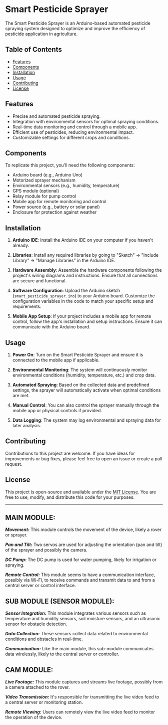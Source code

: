 # Smart Pesticide Sprayer

The Smart Pesticide Sprayer is an Arduino-based automated pesticide spraying system designed to optimize and improve the efficiency of pesticide application in agriculture.

## Table of Contents

- [Features](#features)
- [Components](#components)
- [Installation](#installation)
- [Usage](#usage)
- [Contributing](#contributing)
- [License](#license)

## Features

- Precise and automated pesticide spraying.
- Integration with environmental sensors for optimal spraying conditions.
- Real-time data monitoring and control through a mobile app.
- Efficient use of pesticides, reducing environmental impact.
- Customizable settings for different crops and conditions.

## Components

To replicate this project, you'll need the following components:

- Arduino board (e.g., Arduino Uno)
- Motorized sprayer mechanism
- Environmental sensors (e.g., humidity, temperature)
- GPS module (optional)
- Relay module for pump control
- Mobile app for remote monitoring and control
- Power source (e.g., battery or solar panel)
- Enclosure for protection against weather

## Installation

1. **Arduino IDE**: Install the Arduino IDE on your computer if you haven't already.

2. **Libraries**: Install any required libraries by going to "Sketch" -> "Include Library" -> "Manage Libraries" in the Arduino IDE.

3. **Hardware Assembly**: Assemble the hardware components following the project's wiring diagrams and instructions. Ensure that all connections are secure and functional.

4. **Software Configuration**: Upload the Arduino sketch (`smart_pesticide_sprayer.ino`) to your Arduino board. Customize the configuration variables in the code to match your specific setup and requirements.

5. **Mobile App Setup**: If your project includes a mobile app for remote control, follow the app's installation and setup instructions. Ensure it can communicate with the Arduino board.

## Usage

1. **Power On**: Turn on the Smart Pesticide Sprayer and ensure it is connected to the mobile app if applicable.

2. **Environmental Monitoring**: The system will continuously monitor environmental conditions (humidity, temperature, etc.) and crop data.

3. **Automated Spraying**: Based on the collected data and predefined settings, the sprayer will automatically activate when optimal conditions are met.

4. **Manual Control**: You can also control the sprayer manually through the mobile app or physical controls if provided.

5. **Data Logging**: The system may log environmental and spraying data for later analysis.

## Contributing

Contributions to this project are welcome. If you have ideas for improvements or bug fixes, please feel free to open an issue or create a pull request.

## License

This project is open-source and available under the [MIT License](LICENSE). You are free to use, modify, and distribute this code for your purposes.

<hr>

## MAIN MODULE:
***Movement:*** This module controls the movement of the device, likely a rover or sprayer.

***Pan and Tilt:*** Two servos are used for adjusting the orientation (pan and tilt) of the sprayer and possibly the camera.

***DC Pump:*** The DC pump is used for water pumping, likely for irrigation or spraying.

***Remote Control:*** This module seems to have a communication interface, possibly via Wi-Fi, to receive commands and transmit data to and from a central server or control interface.

## SUB MODULE (SENSOR MODULE):
***Sensor Integration:*** This module integrates various sensors such as temperature and humidity sensors, soil moisture sensors, and an ultrasonic sensor for obstacle detection.

***Data Collection:*** These sensors collect data related to environmental conditions and obstacles in real-time.

***Communication:*** Like the main module, this sub-module communicates data wirelessly, likely to the central server or controller.

## CAM MODULE:
***Live Footage:*** This module captures and streams live footage, possibly from a camera attached to the rover.

***Video Transmission:*** It's responsible for transmitting the live video feed to a central server or monitoring station.

***Remote Viewing:*** Users can remotely view the live video feed to monitor the operation of the device.

